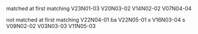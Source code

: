 matched at first matching
V23N01-03
V20N03-02
V14N02-02
V07N04-04

not matched at first matching
V22N04-01 ba
V22N05-01 s
V16N03-04 s
V09N02-02
V03N03-03
V11N05-03
